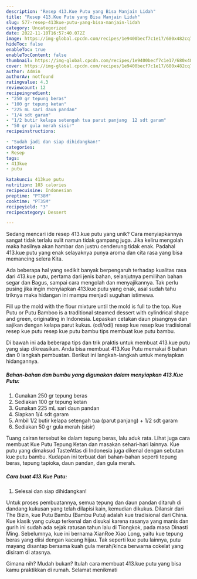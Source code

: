 ```yaml
---
description: "Resep 413.Kue Putu yang Bisa Manjain Lidah"
title: "Resep 413.Kue Putu yang Bisa Manjain Lidah"
slug: 577-resep-413kue-putu-yang-bisa-manjain-lidah
category: Uncategorized
date: 2022-11-10T16:57:40.072Z
image: https://img-global.cpcdn.com/recipes/1e9400becf7c1e17/680x482cq70/413kue-putu-foto-resep-utama.jpg
hideToc: false
enableToc: true
enableTocContent: false
thumbnail: https://img-global.cpcdn.com/recipes/1e9400becf7c1e17/680x482cq70/413kue-putu-foto-resep-utama.jpg
cover: https://img-global.cpcdn.com/recipes/1e9400becf7c1e17/680x482cq70/413kue-putu-foto-resep-utama.jpg
author: Admin
authorAv: notfound
ratingvalue: 4.3
reviewcount: 12
recipeingredient:
- "250 gr tepung beras"
- "100 gr tepung ketan"
- "225 mL sari daun pandan"
- "1/4 sdt garam"
- "1/2 butir kelapa setengah tua parut panjang  12 sdt garam"
- "50 gr gula merah sisir"
recipeinstructions:

- "Sudah jadi dan siap dihidangkan!"
categories:
- Resep
tags:
- 413kue
- putu

katakunci: 413kue putu 
nutrition: 103 calories
recipecuisine: Indonesian
preptime: "PT38M"
cooktime: "PT35M"
recipeyield: "3"
recipecategory: Dessert

---
```





Sedang mencari ide resep 413.kue putu yang unik? Cara menyiapkannya sangat tidak terlalu sulit namun tidak gampang juga. Jika keliru mengolah maka hasilnya akan hambar dan justru cenderung tidak enak. Padahal 413.kue putu yang enak selayaknya punya aroma dan cita rasa yang bisa memancing selera Kita.





Ada beberapa hal yang sedikit banyak berpengaruh terhadap kualitas rasa dari 413.kue putu, pertama dari jenis bahan, selanjutnya pemilihan bahan segar dan Bagus, sampai cara mengolah dan menyajikannya. Tak perlu pusing jika ingin menyiapkan 413.kue putu yang enak,      asal sudah tahu triknya maka hidangan ini mampu menjadi suguhan istimewa.














Fill up the mold with the flour mixture until the mold is full to the top. Kue Putu or Putu Bamboo is a traditional steamed dessert with cylindrical shape and green, originating in Indonesia. Lepaskan cetakan daun pisangnya dan sajikan dengan kelapa parut kukus. (odi/odi) resep kue resep kue tradisional resep kue putu resep kue putu bambu tips membuat kue putu bambu.






Di bawah ini ada beberapa tips dan trik praktis untuk membuat 413.kue putu yang siap dikreasikan. Anda bisa membuat 413.Kue Putu memakai 6 bahan dan 0 langkah pembuatan. Berikut ini langkah-langkah untuk menyiapkan hidangannya.

<!--inarticleads1-->

##### Bahan-bahan dan bumbu yang digunakan dalam menyiapkan 413.Kue Putu:

1. Gunakan 250 gr tepung beras
1. Sediakan 100 gr tepung ketan
1. Gunakan 225 mL sari daun pandan
1. Siapkan 1/4 sdt garam
1. Ambil 1/2 butir kelapa setengah tua (parut panjang) + 1/2 sdt garam
1. Sediakan 50 gr gula merah (sisir)


Tuang cairan tersebut ke dalam tepung beras, lalu aduk rata. Lihat juga cara membuat Kue Putu Tepung Ketan dan masakan sehari-hari lainnya. Kue putu yang dimaksud TasteAtlas di Indonesia juga dikenal dengan sebutan kue putu bambu. Kudapan ini terbuat dari bahan-bahan seperti tepung beras, tepung tapioka, daun pandan, dan gula merah. 

<!--inarticleads2-->

##### Cara buat 413.Kue Putu:


1. Selesai dan siap dihidangkan!

Untuk proses pembuatannya, semua tepung dan daun pandan ditaruh di dandang kukusan yang telah dilapisi kain, kemudian dikukus. Dilansir dari The Bizin, kue Putu Bambu (Bambu Putu) adalah kue tradisional dari China. Kue klasik yang cukup terkenal dan disukai karena rasanya yang manis dan gurih ini sudah ada sejak ratusan tahun lalu di Tiongkok, pada masa Dinasti Ming. Sebelumnya, kue ini bernama XianRoe Xiao Long, yaitu kue tepung beras yang diisi dengan kacang hijau. Tak seperti kue putu lainnya, putu mayang disantap bersama kuah gula merah/kinca berwarna cokelat yang disiram di atasnya. 

Gimana nih? Mudah bukan? Itulah cara membuat 413.kue putu yang bisa kamu praktikkan di rumah. Selamat menikmati
